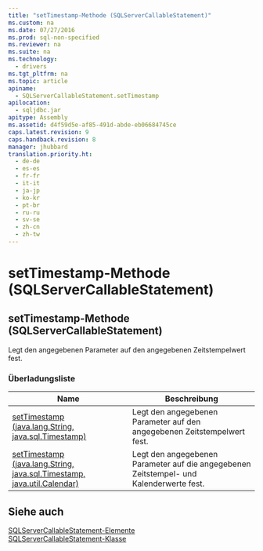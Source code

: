 ```yaml
---
title: "setTimestamp-Methode (SQLServerCallableStatement)"
ms.custom: na
ms.date: 07/27/2016
ms.prod: sql-non-specified
ms.reviewer: na
ms.suite: na
ms.technology: 
  - drivers
ms.tgt_pltfrm: na
ms.topic: article
apiname: 
  - SQLServerCallableStatement.setTimestamp
apilocation: 
  - sqljdbc.jar
apitype: Assembly
ms.assetid: d4f59d5e-af85-491d-abde-eb06684745ce
caps.latest.revision: 9
caps.handback.revision: 8
manager: jhubbard
translation.priority.ht: 
  - de-de
  - es-es
  - fr-fr
  - it-it
  - ja-jp
  - ko-kr
  - pt-br
  - ru-ru
  - sv-se
  - zh-cn
  - zh-tw
---
```

# setTimestamp-Methode (SQLServerCallableStatement)
    
## setTimestamp\-Methode \(SQLServerCallableStatement\)  
 Legt den angegebenen Parameter auf den angegebenen Zeitstempelwert fest.  
  
### Überladungsliste  
  
|Name|Beschreibung|  
|----------|------------------|  
|[setTimestamp \(java.lang.String, java.sql.Timestamp\)](../content/setTimestamp-Method--java.lang.String--java.sql.Timestamp-.md)|Legt den angegebenen Parameter auf den angegebenen Zeitstempelwert fest.|  
|[setTimestamp \(java.lang.String, java.sql.Timestamp, java.util.Calendar\)](../content/setTimestamp-Method--java.lang.String--java.sql.Timestamp--java.util.Calendar-.md)|Legt den angegebenen Parameter auf die angegebenen Zeitstempel\- und Kalenderwerte fest.|  
  
## Siehe auch  
 [SQLServerCallableStatement-Elemente](../content/SQLServerCallableStatement-Members.md)   
 [SQLServerCallableStatement-Klasse](../content/SQLServerCallableStatement-Class.md)  
  
  